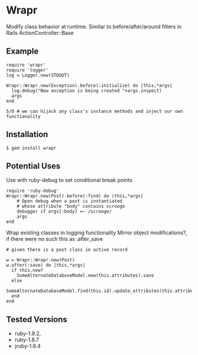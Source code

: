 Wrapr
====

Modify class behavior at runtime. Similar to before/after/around filters in Rails ActionController::Base

Example
------

    require 'wrapr' 
    require 'logger'
    log = Logger.new(STDOUT)

    Wrapr::Wrapr.new(Exception).before(:initialize) do |this,*args|
      log.debug("New exception is being created "+args.inspect)
      args
    end

    5/0 # we can hijack any class's instance methods and inject our own functionality

Installation
------------

    $ gem install wrapr

Potential Uses
--------------

Use with ruby-debug to set conditional break points

    require 'ruby-debug'
    Wrapr::Wrapr.new(Post).before(:find) do |this,*args|
        # Open debug when a post is instantiated 
        # whose attribute "body" contains scrooge
        debugger if args[:body] =~ /scrooge/
        args
    end


Wrap existing classes in logging functionality 
Mirror object modifications?, if there were no such this as :after_save
    
    # given there is a post class in active record

    w = Wrapr::Wrapr.new(Post)
    w.after(:save) do |this,*args|
      if this.new?
        SomeAlternateDatabaseModel.new(this.attributes).save 
      else
        SomeAlternateDatabaseModel.find(this.id).update_attributes(this.attributes)
      end
    end

Tested Versions
---------------

* ruby-1.9.2, 
* ruby-1.8.7
* jruby-1.6.4
